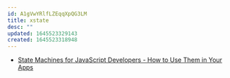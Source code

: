 ```yaml
---
id: A1gVwYRlfLZEqqXpQG3LM
title: xstate
desc: ""
updated: 1645523329143
created: 1645523318948
---
```


- [State Machines for JavaScript Developers - How to Use Them in Your Apps](https://blog.openreplay.com/state-machines-for-javascript-developers-how-to-use-them-in-your-apps)
